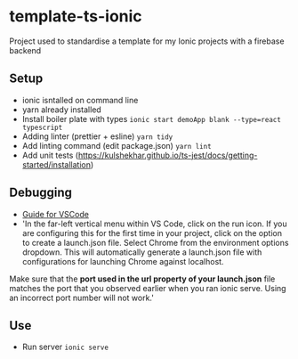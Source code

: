 # template-ts-ionic
Project used to standardise a template for my Ionic projects with a firebase backend
## Setup 
- ionic isntalled on command line
- yarn already installed
- Install boiler plate with types `ionic start demoApp blank --type=react typescript`
- Adding linter (prettier + esline) `yarn tidy`
- Add linting command (edit package.json) `yarn lint`
- Add unit tests (https://kulshekhar.github.io/ts-jest/docs/getting-started/installation)

## Debugging
- [Guide for VSCode](https://ionicframework.com/docs/troubleshooting/debugging)
- 'In the far-left vertical menu within VS Code, click on the run icon. If you are configuring this for the first time in your project, click on the option to create a launch.json file. Select Chrome from the environment options dropdown. This will automatically generate a launch.json file with configurations for launching Chrome against localhost.

Make sure that the **port used in the url property of your launch.json** file matches the port that you observed earlier when you ran ionic serve. Using an incorrect port number will not work.'

## Use
- Run server `ionic serve`
